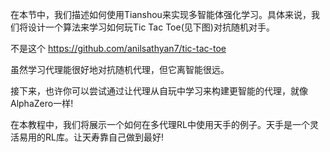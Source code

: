 

<!--
 * @version:
 * @Author:  StevenJokess https://github.com/StevenJokess
 * @Date: 2020-11-12 21:34:31
 * @LastEditors:  StevenJokess https://github.com/StevenJokess
 * @LastEditTime: 2020-12-20 01:02:18
 * @Description:
 * @TODO::
 * @Reference:https://tianshou.readthedocs.io/en/master/tutorials/tictactoe.html
-->

在本节中，我们描述如何使用Tianshou来实现多智能体强化学习。具体来说，我们将设计一个算法来学习如何玩Tic Tac Toe(见下图)对抗随机对手。

不是这个
https://github.com/anilsathyan7/tic-tac-toe


虽然学习代理能很好地对抗随机代理，但它离智能很远。

接下来，也许你可以尝试通过让代理从自玩中学习来构建更智能的代理，就像AlphaZero一样!

在本教程中，我们将展示一个如何在多代理RL中使用天手的例子。天手是一个灵活易用的RL库。让天寿靠自己做到最好!
